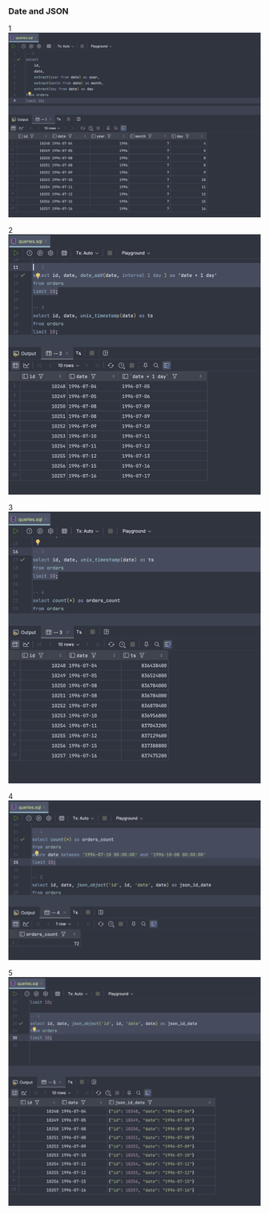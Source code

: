 ### Date and JSON

1
![](./img/1.png)


2
![](./img/2.png)


3
![](./img/3.png)


4
![](./img/4.png)


5
![](./img/5.png)
